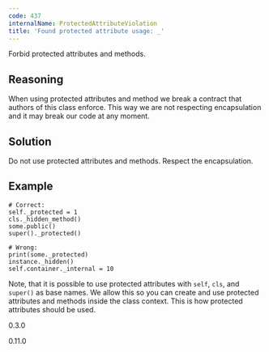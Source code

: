 ```yaml
---
code: 437
internalName: ProtectedAttributeViolation
title: 'Found protected attribute usage: _'
---
```


Forbid protected attributes and methods.

## Reasoning
When using protected attributes and method we break a contract that
authors of this class enforce. This way we are not respecting
encapsulation and it may break our code at any moment.

## Solution
Do not use protected attributes and methods. Respect the
encapsulation.

## Example

    # Correct:
    self._protected = 1
    cls._hidden_method()
    some.public()
    super()._protected()
    
    # Wrong:
    print(some._protected)
    instance._hidden()
    self.container._internal = 10

Note, that it is possible to use protected attributes with `self`,
`cls`, and `super()` as base names. We allow this so you can create and
use protected attributes and methods inside the class context. This is
how protected attributes should be used.

<div class="versionadded">

0.3.0

</div>

<div class="versionchanged">

0.11.0

</div>